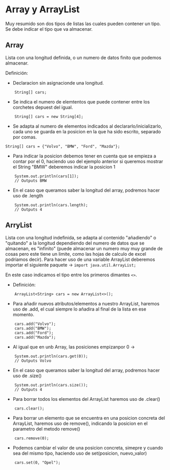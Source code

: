 # Array y ArrayList
Muy resumido son dos tipos de listas las cuales pueden contener un tipo. Se debe indicar el tipo que va almacenar.

## Array
Lista con una longitud definida, o un numero de datos finito que podemos almacenar.

Definición:
+ Declaracion sin asignacionde una longitud.
```
	String[] cars;
```

+ Se indica el numero de elemtentos que puede contener entre los corchetes depuest del igual.
```
	String[] cars = new String[4];
```

+ Se adapta al numero de elementos indicados al declararlo/inicializarlo, cada uno se guarda en la posicion en la que ha sido escrito, separado por comas. 
```
String[] cars = {"Volvo", "BMW", "Ford", "Mazda"};
```

* Para indicar la posicion debemos tener en cuenta que se empieza a contar por el 0, haciendo uso del ejemplo anterior si queremos mostrar el String "BMW" deberemos indicar la posicion 1
```
	System.out.println(cars[1]);
	// Outputs BMW
```

* En el caso que queramos saber la longitud del array, podremos hacer uso de .length
```
	System.out.println(cars.length);
	// Outputs 4
```

## ArryList
Lista con una longitud indefinida, se adapta al contenido "añadiendo" o "quitando" a la longitud dependiendo del numero de datos que se almacenan, es "infinito" (puede almacenar un numero muy muy grande de cosas pero este tiene un limite, como las hojas de calculo de excel podriamos decir). Para hacer uso de una variable ArrayList deberemos importar el siguiente paquete -> ```import java.util.ArrayList;```

En este caso indicamos el tipo entre los primeros dimantes ```<>```.
* Definición:
```
	ArrayList<String> cars = new ArrayList<>();
```

* Para añadir nuevos atributos/elementos a nuestro ArrayList, haremos uso de .add, el cual siempre lo añadira al final de la lista en ese momento.
```
	cars.add("Volvo");
    cars.add("BMW");
    cars.add("Ford");
    cars.add("Mazda");
```

* Al igual que en unb Array, las posiciones empizanpor 0 -> 
```
	System.out.println(cars.get(0));
	// Outputs Volvo
```

* En el caso que queramos saber la longitud del array, podremos hacer uso de .size()
```
	System.out.println(cars.size());
	// Outputs 4
```

* Para borrar todos los elementos del ArrayList haremos uso de .clear()
```
	cars.clear();
```

* Para borrar un elemento que se encuentra en una posicion concreta del ArrayList,  haremos uso de remove(), indicando la posicion en el parametro del metodo remove()
```
	cars.remove(0);
```

* Podemos cambiar el valor de una posicion concreta, simepre y cuando sea del mismo tipo, haciendo uso de set(posicion, nuevo_valor)
```
	cars.set(0, "Opel");
```